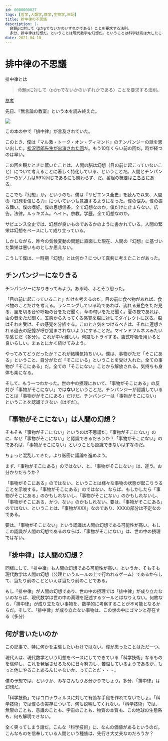 ```yaml
---
id: 0000000027
tags: [哲学,人類学,数学,生物学,日記]
title: 排中律の不思議
description: |-
  命題pに対して〈pかpでないかのいずれかである〉ことを要求する法則。
  多分、排中律は幻想だ。ということは現代数学も幻想だ。ということは科学技術は大したことはない。
date: 2021-04-18
---
```


# 排中律の不思議

排中律とは

> 命題pに対して〈pかpでないかのいずれかである〉ことを要求する法則。

[参考](https://kotobank.jp/word/%E6%8E%92%E4%B8%AD%E5%BE%8B-112939)

先日、『無言論の教室』という本を読み終えた。

<a href="https://www.amazon.co.jp/%E7%84%A1%E9%99%90%E8%AB%96%E3%81%AE%E6%95%99%E5%AE%A4-%E8%AC%9B%E8%AB%87%E7%A4%BE%E7%8F%BE%E4%BB%A3%E6%96%B0%E6%9B%B8-%E9%87%8E%E7%9F%A2-%E8%8C%82%E6%A8%B9/dp/4061494201?&linkCode=li2&tag=taito062507-22&linkId=8d7cc5559ce889195462b3f2579e8d69&language=ja_JP&ref_=as_li_ss_il" target="_blank"><img border="0" src="//ws-fe.amazon-adsystem.com/widgets/q?_encoding=UTF8&ASIN=4061494201&Format=_SL160_&ID=AsinImage&MarketPlace=JP&ServiceVersion=20070822&WS=1&tag=taito062507-22&language=ja_JP" ></a><img src="https://ir-jp.amazon-adsystem.com/e/ir?t=taito062507-22&language=ja_JP&l=li2&o=9&a=4061494201" width="1" height="1" border="0" alt="" style="border:none !important; margin:0px !important;" />

この本の中で『排中律』が言及されていた。

このとき、僕は『マル激・トーク・オン・ディマンド』のチンパンジーの話を思い出した。[松沢哲郎先生が出演された回](https://www.videonews.com/marugeki-talk/595)だ。もう10年くらい前の回だ。時が経つのは早い。

この回を観たときに驚いたことは、人間の脳は幻想（目の前に起こっていないこと）について考えることに著しく特化している、ということだ。人間とチンパンジーのゲノムは99%同じであるにも関わらず、だ。番組の概要は[こちら](https://www.videonews.com/marugeki-talk/595)にある。

ここでも『幻想』か。というのも、僕は『サピエンス全史』を読んで以来、人間の『幻想を信じる力』についていつも意識するようになった。僕の悩み。僕の振る舞い。僕の嗜好。僕の思想信条。全て幻想なのか。僕だけに止まらない。広告。法律。ルッキズム。ヘイト。宗教。学歴。全て幻想なのか。

サピエンス全史では、幻想が良いものであるかのように書かれている。人間の繁栄は幻想をベースにして成り立っている。

しかしながら、昨今の気候変動の問題に直面した現在、人間の『幻想』に基づいた繁栄は悪いものとしか思えない。

こうして僕は、一時期『幻想』とは何か？について真剣に考えたことがあった。

## チンパンジーになりきる

チンパンジーになりきってみよう。ある時、ふとそう思った。

「目の前に起こっていること」だけを考えるのだ。目の前に食べ物があれば、食べ物のことだけを考える。ランニングしている時であれば、流れる景色をただ見る、風を切る音や呼吸の音をただ聞く、草の匂いをただ聞く。夏の夜であれば、虫の音をただ聞く。五感から入ってくる感覚を脳に対してダイレクトに送る。脳はそれを受け、その感覚を分析する。このとき気をつけるべきは、それに連想される過去の記憶が呼び覚まされないようにすることだ。マインドフルネスみたいな感じだ（多分）。これが中々難しい。何度もトライする。腹式呼吸を用いると良いらしい。まぁとにかく続けてみよう。

やってみてどうだったか？これが結構気持ちいい。僕は、事物がただ「そこにある」ということ、自分がただ「そこにいる」ということを受け入れた。全ての事物が「そこにある」だ。全ての「そこにない」ことから解放される。気持ちも身体も楽になる。

そして、もう一つわかった。世の中の摂理において、「事物がそこにある」の反対が「事物がそこにない」では**ない**ということだ。チンパンジーが認識していることは「事物ががそこにある」だけだ。チンパンジーは「事物がそこにない」ということを認識できない（はずだ）。

## 「事物がそこにない」は人間の幻想？

そもそも「事物がそこにない」というのは不思議だ。「事物がそこにない」のに、なぜ「事物がそこにない」と認識できるだろうか？「事物がそこにない」のであれば、「事物がそこにない」ということも認識できないはずなのだ。

ちょっと混乱してきた。より厳密に議論を進めよう。

まず、「事物がそこにある」のではない、と、「事物がそこにない」は、違う。お分かりだろうか？

「事物がそこにある」のではない、ということは様々な事物の状態が起こりうることを示唆する。「事物がそこにある」のではない、ならば、もしかしたら「事物がそこにある」のかもしれないし、「事物がそこにない」のかもしれないし、「事物がそこにある、かつ、ない」のかもしれない。要は、「事物がそこにある」のではない、ということは、「事物がXXX」なのであり、XXXの部分は不定なのである。

要は、「事物がそこにない」という認識は人間の幻想である可能性が高い。もしこの認識が人間の幻想であるのならば、「事物がそこにない」は、世の中の摂理ではない。

## 「排中律」は人間の幻想？

同様にして、「排中律」も人間の幻想である可能性が高い。というか、そもそも現代数学は人間の幻想（公理というルールの上で行われるゲーム）であるからして、当たり前のことといえば当たり前のことである。

もし「排中律」が人間の幻想であり、世の中の摂理では「排中律」が成り立たないのならば、現代数学は世の中の真理を記述するツールとはなりえない。何故なら、「排中律」が成り立たない事物を、数学的に考察することが不可能となるからだ。そして、「排中律」が成り立たない事物は、この世の中にゴマンと存在する（多分）

## 何が言いたいのか

この記事で、特に何かを主張したいわけではない。僕が思ったことはただ一つ。

現代人は、現代数学という幻想をベースにしてできている「科学技術」なるものを信仰し、これを発展させるために日々努力し、苦悩しているようであるが、もっと他にやることあるんじゃないか、ってことだ・・・。

僕の予想では、というか、みなさんもうお分かりでしょう。多分、「排中律」は幻想だ。

「科学技術」ではコロナウィルスに対して有効な手段を作れてないでしょ。「科学技術」では僕らの実存について、何も説明してくれない。「科学技術」では、無限のことも、意識のことも、宇宙のことも、物質の本質も、この地球の生態系も、何も解明できない。

全く笑ってしまう話だ。こんな「科学技術」に、なんの価値があるというのだ。こんなものを信奉している人間という種族は、先行き大丈夫なのだろうか？
